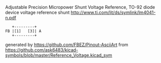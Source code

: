 Adjustable Precision Micropower Shunt Voltage Reference, TO-92
diode device voltage reference shunt
http://www.ti.com/lit/ds/symlink/lm4041-n.pdf


	   +---------+
	FB |[1]   [3]| A
	   +---------+


generated by https://github.com/FBEZ/Pinout-AsciiArt from https://github.com/ask6483/kicad-symbols/blob/master/Reference_Voltage.kicad_sym